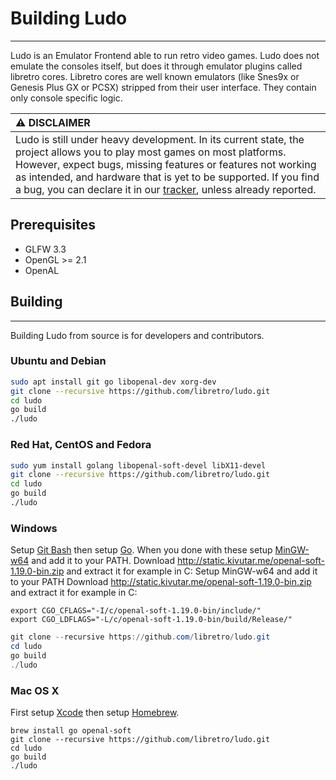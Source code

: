 # Building Ludo
___
Ludo is an Emulator Frontend able to run retro video games. Ludo does not emulate the consoles itself, but does it through emulator plugins called libretro cores. Libretro cores are well known emulators (like Snes9x or Genesis Plus GX or PCSX) stripped from their user interface. They contain only console specific logic.

| :warning: DISCLAIMER          |
|:---------------------------|
| Ludo is still under heavy development. In its current state, the project allows you to play most games on most platforms. However, expect bugs, missing features or features not working as intended, and hardware that is yet to be supported. If you find a bug, you can declare it in our [tracker](https://github.com/libretro/ludo/issues), unless already reported.      |

## Prerequisites

- GLFW 3.3
- OpenGL >= 2.1
- OpenAL

## Building
___

Building Ludo from source is for developers and contributors.

### Ubuntu and Debian

```sh
sudo apt install git go libopenal-dev xorg-dev
git clone --recursive https://github.com/libretro/ludo.git
cd ludo
go build
./ludo
```

### Red Hat, CentOS and Fedora

```sh
sudo yum install golang libopenal-soft-devel libX11-devel
git clone --recursive https://github.com/libretro/ludo.git
cd ludo
go build
./ludo
```

### Windows

Setup [Git Bash](https://gitforwindows.org/) then setup [Go](https://golang.org/dl/). When you done with these setup [MinGW-w64](https://sourceforge.net/projects/mingw-w64/) and add it to your PATH. Download http://static.kivutar.me/openal-soft-1.19.0-bin.zip and extract it for example in C:
Setup MinGW-w64 and add it to your PATH
Download http://static.kivutar.me/openal-soft-1.19.0-bin.zip and extract it for example in C:
```shell
export CGO_CFLAGS="-I/c/openal-soft-1.19.0-bin/include/"
export CGO_LDFLAGS="-L/c/openal-soft-1.19.0-bin/build/Release/"
```

```Powershell
git clone --recursive https://github.com/libretro/ludo.git
cd ludo
go build
./ludo
```

### Mac OS X

First setup [Xcode](https://developer.apple.com/documentation/xcode/) then setup [Homebrew](https://brew.sh/).

```brew
brew install go openal-soft
git clone --recursive https://github.com/libretro/ludo.git
cd ludo
go build
./ludo
```